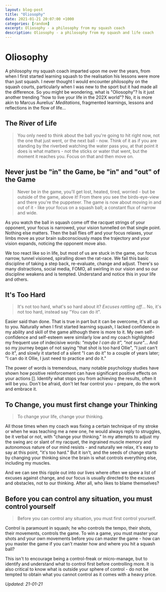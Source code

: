 ```yaml
---
layout: blog-post
title: "Oliosophy"
date: 2021-01-21 20:07:00 +1000
categories: [random]
excerpt: Oliosophy - a philosophy from my squash coach
description: Oliosophy - a philosophy from my squash and life coach
---
```


# Oliosophy

A philosophy my squash coach imparted upon me over the years, from when I first started learning squash to the realisation his lessons were more than just squash. I never thought I would encounter philosophy on the squash courts, particularly when I was new to the sport but it had made all the difference. So you might be wondering, what is "Oliosophy"? Is it just another trending "how to live your life in the 202X world"? No, it is more akin to Marcus Aurelius' *Meditations*, fragmented learnings, lessons and reflections in the flow of life...

## The River of Life

> You only need to think about the ball you're going to hit right now, not the one that just went, or the next ball - now.
> Think of it as if you are standing by the riverbed watching the water pass you, at that point it does is what matters - not the sticks or water that went, but the moment it reaches you. Focus on that and then move on.

## Never just be "in" the Game, be "in" and "out" of the Game

> Never be in the game, you'll get lost, heated, tired, worried - but be outside of the game, above it! From there you see the birds-eye-view and there you're the puppeteer. The game is now about moving in and out of it - like your focus on a squash ball; a constant flux of narrow and wide.

As you watch the ball in squash come off the racquet strings of your opponent, your focus is narrowed, your vision tunnelled on that single point. Nothing else matters. Then the ball flies off and your focus relaxes, your limbs move as your brain subconsciously maps the trajectory and your vision expands, noticing the opponent move also.

We too react like so in life, but most of us are stuck in the game, our focus narrow, tunnel visioned, spiralling down the rat-race. We fail this basic discipline of taking a step back, re-evaluate, change and adjust. There's so many distractions, social media, FOMO, all swirling in our vision and so our discipline weakens and is tempted. Understand and notice this in your life and others.

## It's Too Hard

> It's not too hard, what's so hard about it? *Excuses rattling off*... No, it's not too hard, instead say "You can do it".

Easier said than done. That is true in part but it can be overcome, it's all up to you. Naturally when I first started learning squash, I lacked confidence in my ability and skill of the game although there is more to it. My own self-confidence and self-esteem were similarly low and my coach highlighted my frequent use of indecisive words: *"maybe I can do it", "not sure"*... And so my journey began of not saying "that shot is too hard Ollie", "I just can't do it", and slowly it started of a silent "I can do it" to a couple of years later; "I can do it Ollie, I just need to practice and do it."

The power of words is tremendous, many notable psychology studies have shown how positive reinforcement can have significant positive effects on your actions []. Identify what stops you from achieving the results, often it will be you. Don't be afraid, don't let fear control you - prepare, do the work and embrace it.

## To Change, you must first change your Thinking

> To change your life, change your thinking.

All those times when my coach was fixing a certain technique of my stroke or when he was teaching me a new one, he would always reply to struggles, be it verbal or not, with "change your thinking." In my attempts to adjust my the swing arc or slant of my racquet, the ingrained muscle memory and autonomous nature of our mind resists - and naturally we relax, it's easy to say at this point, "it's too hard." But it isn't, and the seeds of change starts by changing your thinking since the brain is what controls everything else, including my muscles.

And we can see this ripple out into our lives where often we spew a list of excuses against change, and our focus is usually directed to the excuses and obstacles, not to our thinking. After all, who likes to blame themselves?

## Before you can control any situation, you must control yourself

> Before you can control any situation, you must first control yourself.

Control is paramount in squash; he who controls the tempo, their shots, their movements, controls the game. To win a game, you must master your shots and your own movements before you can master the game - how can you master the game if you can't master how and where you hit a squash ball?

This isn't to encourage being a control-freak or micro-manage, but to identify and understand what to control first before controlling more. It is also critical to know what is outside your sphere of control - do not be tempted to obtain what you cannot control as it comes with a heavy price.


*Updated: 21-01-21*
